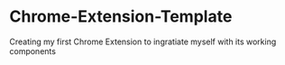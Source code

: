 # Chrome-Extension-Template
Creating my first Chrome Extension to ingratiate myself with its working components 

